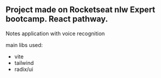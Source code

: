 ## Project made on Rocketseat nlw Expert bootcamp. React pathway.

Notes application with voice recognition

main libs used:
* vite
* tailwind
* radix/ui

